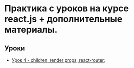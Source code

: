 # Практика с уроков на курсе react.js + дополнительные материалы.


## Уроки

* [Урок 4 - children, render props, react-router](./lesson-4);
